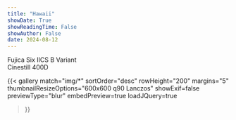 ```yaml
---
title: "Hawaii"
showDate: True
showReadingTime: False
showAuthor: False
date: 2024-08-12
---
```

Fujica Six IICS B Variant\
Cinestill 400D

{{< gallery 
  match="img/*" 
  sortOrder="desc" 
  rowHeight="200" 
  margins="5" 
  thumbnailResizeOptions="600x600 q90 Lanczos" 
  showExif=false
  previewType="blur" 
  embedPreview=true 
  loadJQuery=true 
>}}